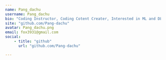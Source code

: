 ```yaml
---
name: Pang_dachu
username: Pang_dachu
bio: "Coding Instructor, Coding Cotent Creater, Interested in ML and DL"
site: "github.com/Pang-dachu"
avatar: Pang_dachu.png
email: fox3931@gmail.com
social:
    - title: "github"
      url: "github.com/Pang-dachu"

---
```

